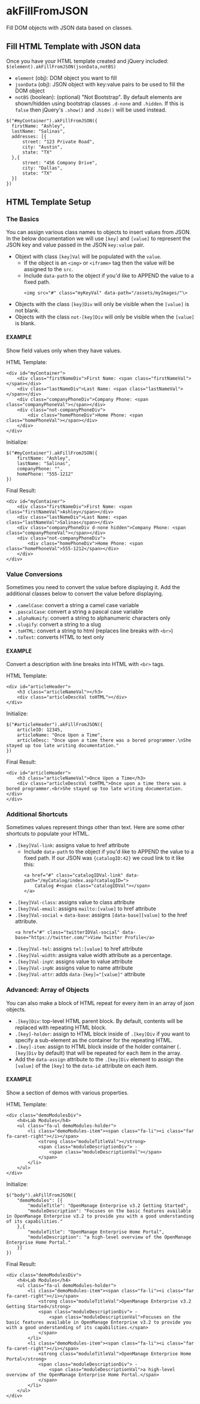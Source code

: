 # akFillFromJSON
Fill DOM objects with JSON data based on classes.

## Fill HTML Template with JSON data
Once you have your HTML template created and jQuery included:
```$(element).akFillFromJSON(jsonData,notBS)```
-	`element` (obj): DOM object you want to fill
-	`jsonData` (obj): JSON object with key:value pairs to be used to fill the DOM object
-	`notBS` (boolean): (optional) "Not Bootstrap". By default elements are shown/hidden using bootstrap classes `.d-none` and `.hidden`. If this is `false` then jQuery's `.show()` and `.hide()` will be used instead.

```
$("#myContainer").akFillFromJSON({
  firstName: "Ashley",
  lastName: "Salinas",
  addresses: [{
      street: "123 Private Road",
      city: "Austin",
      state: "TX"
  },{
      street: "456 Company Drive",
      city: "Dallas",
      state: "TX"
  }]
})
```

## HTML Template Setup
### The Basics
You can assign various class names to objects to insert values from JSON. In the below documentation we will use `[key]` and `[value]` to represent the JSON key and value passed in the JSON `key:value` pair.

-   Objext with class `[key]Val` will be populated with the `value`.
    -   If the object is an `<img>` or `<iframe>` tag then the value will be assigned to the `src`.
    -   Include `data-path` to the object if you'd like to APPEND the value to a fixed path.
        ```
        <img src="#" class="myKeyVal" data-path="/assets/myImages/"\>
        ```
-   Objects with the class `[key]Div` will only be visible when the `[value]` is not blank.
-   Objects with the class `not-[key]Div` will only be visible when the `[value]` is blank.

#### EXAMPLE 
Show field values only when they have values.

HTML Template:
```
<div id="myContainer">
	<div class="firstNameDiv">First Name: <span class="firstNameVal"></span></div>
	<div class="lastNameDiv">Last Name: <span class="lastNameVal"></span></div>
	<div class="companyPhoneDiv">Company Phone: <span class="companyPhoneVal"></span></div>
	<div class="not-companyPhoneDiv">
		<div class="homePhoneDiv">Home Phone: <span class="homePhoneVal"></span></div>
	</div>
</div>
```
Initialize:
```
$("#myContainer").akFillFromJSON({
	firstName: "Ashley",
	lastName: "Salinas",
	companyPhone: "",
	homePhone: "555-1212"
})
```
Final Result:
```
<div id="myContainer">
	<div class="firstNameDiv">First Name: <span class="firstNameVal">Ashley</span></div>
	<div class="lastNameDiv">Last Name: <span class="lastNameVal">Salinas</span></div>
	<div class="companyPhoneDiv d-none hidden">Company Phone: <span class="companyPhoneVal"></span></div>
	<div class="not-companyPhoneDiv">
		<div class="homePhoneDiv">Home Phone: <span class="homePhoneVal">555-1212</span></div>
	</div>
</div>
```

### Value Conversions
Sometimes you need to convert the value before displaying it. Add the additional classes below to convert the value before displaying.

-   `.camelCase`: convert a string a camel case variable
-   `.pascalCase`: convert a string a pascal case variable
-   `.alphaNumify`: convert a string to alphanumeric characters only
-   `.slugify`: convert a string to a slug
-   `.toHTML`: convert a string to html (replaces line breaks with `<br>`)
-   `.toText`: converts HTML to text only

#### EXAMPLE
Convert a description with line breaks into HTML with `<br>` tags.

HTML Template:
```
<div id="articleHeader">
	<h3 class="articleNameVal"></h3>
	<div class="articleDescVal toHTML"></div>
</div>
```
Initialize:
```
$("#articleHeader").akFillFromJSON({
	articleID: 12345,
	articleName: "Once Upon a Time",
	articleDesc: "Once upon a time there was a bored programmer.\nShe stayed up too late writing documentation."
})
```
Final Result:
```
<div id="articleHeader">
	<h3 class="articleNameVal">Once Upon a Time</h3>
	<div class="articleDescVal toHTML">Once upon a time there was a bored programmer.<br>She stayed up too late writing documentation.</div>
</div>
```


### Additional Shortcuts
Sometimes values represent things other than text. Here are some other shortcuts to populate your HTML.

-   `.[key]Val-link`: assigns value to href attribute
    -   Include `data-path` to the object if you'd like to APPEND the value to a fixed path. If our JSON was `{catalogID:42}` we coud link to it like this:
        ```
        <a href="#" class="catalogIDVal-link" data-path="/myCatalog/index.asp?catalogID=">
            Catalog #<span class="catalogIDVal"></span>
        </a>
        ```
-   `.[key]Val-class`: assigns value to class attribute
-   `.[key]Val-email`: assigns `mailto:[value]` to href attribute
-   `.[key]Val-social` + `data-base`: assigns `[data-base][value]` to the href attribute.
    ```
    <a href="#" class="twitterIDVal-social" data-base="https://twitter.com/">View Twitter Profile</a>
    ```
-   `.[key]Val-tel`: assigns `tel:[value]` to href attribute
-   `.[key]Val-width`: assigns value width attribute as a percentage.
-   `.[key]Val-inpV`: assigns value to value attribute
-   `.[key]Val-inpN`: assigns value to name attribute
-   `.[key]Val-attr`: adds `data-[key]="[value]"` attribute

### Advanced: Array of Objects
You can also make a block of HTML repeat for every item in an array of json objects.

-   `.[key]Div`: top-level HTML parent block. By default, contents will be replaced with repeating HTML block.
-   `.[key]-holder`: assign to HTML block inside of `.[key]Div` if you want to specify a sub-element as the container for the repeating HTML.
-   `.[key]-item`: assign to HTML block inside of the holder container (`.[key]Div` by default) that will be repeated for each item in the array.
-   Add the `data-assign` attribute to the `.[key]Div` element to assign the `[value]` of the `[key]` to the `data-id` attribute on each item.

#### EXAMPLE
Show a section of demos with various properties.

HTML Template:
```
<div class="demoModulesDiv">
	<h4>Lab Modules</h4>
	<ul class="fa-ul demoModules-holder">
		<li class="demoModules-item"><span class="fa-li"><i class="far fa-caret-right"></i></span> 
			<strong class="moduleTitleVal"></strong>
			<span class="moduleDescriptionDiv"> - 
				<span class="moduleDescriptionVal"></span>
			</span>
		</li>
	</ul>
</div>
```
Initialize:
```
$("body").akFillFromJSON({
	"demoModules": [{
		"moduleTitle": "OpenManage Enterprise v3.2 Getting Started",
		"moduleDescription": "Focuses on the basic features available in OpenManage Enterprise v3.2 to provide you with a good understanding of its capabilities."
	},{
		"moduleTitle": "OpenManage Enterprise Home Portal",
		"moduleDescription": "a high-level overview of the OpenManage Enterprise Home Portal."
	}]
})
```
Final Result:
```
<div class="demoModulesDiv">
	<h4>Lab Modules</h4>
	<ul class="fa-ul demoModules-holder">
		<li class="demoModules-item"><span class="fa-li"><i class="far fa-caret-right"></i></span> 
			<strong class="moduleTitleVal">OpenManage Enterprise v3.2 Getting Started</strong>
			<span class="moduleDescriptionDiv"> - 
				<span class="moduleDescriptionVal">Focuses on the basic features available in OpenManage Enterprise v3.2 to provide you with a good understanding of its capabilities.</span>
			</span>
		</li>
		<li class="demoModules-item"><span class="fa-li"><i class="far fa-caret-right"></i></span> 
			<strong class="moduleTitleVal">OpenManage Enterprise Home Portal</strong>
			<span class="moduleDescriptionDiv"> - 
				<span class="moduleDescriptionVal">a high-level overview of the OpenManage Enterprise Home Portal.</span>
			</span>
		</li>
	</ul>
</div>
```
